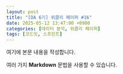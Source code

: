 ```yaml
---
layout: post
title: "[DA 6기] 위클리 페이퍼 #16"
date: 2025-05-12 13:47:00 +0900
categories: [데이터 분석, 위클리 페이퍼]
tags: [코드잇, 스프린트]
---
```


여기에 본문 내용을 작성합니다.

여러 가지 **Markdown** 문법을 사용할 수 있습니다.
